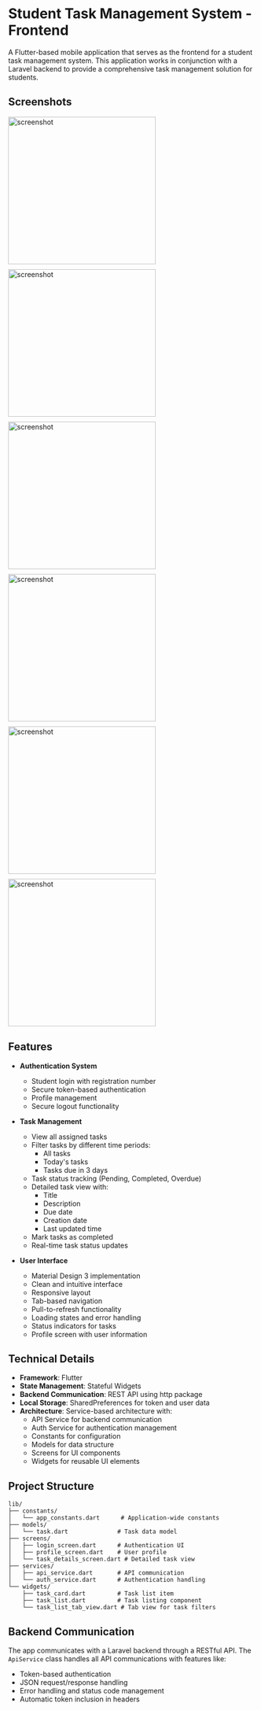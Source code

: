 # Student Task Management System - Frontend

A Flutter-based mobile application that serves as the frontend for a student task management system. This application works in conjunction with a Laravel backend to provide a comprehensive task management solution for students.

## Screenshots

<div style="display: flex; flex-wrap: wrap; gap: 10px">
    <img src="screenshots/img_1.png" alt="screenshot" width="300" />
    <img src="screenshots/img_2.png" alt="screenshot" width="300" />
    <img src="screenshots/img_3.png" alt="screenshot" width="300" />
    <img src="screenshots/img_4.png" alt="screenshot" width="300" />
    <img src="screenshots/img_5.png" alt="screenshot" width="300" />
    <img src="screenshots/img_6.png" alt="screenshot" width="300" />
</div>

## Features

- **Authentication System**

  - Student login with registration number
  - Secure token-based authentication
  - Profile management
  - Secure logout functionality

- **Task Management**

  - View all assigned tasks
  - Filter tasks by different time periods:
    - All tasks
    - Today's tasks
    - Tasks due in 3 days
  - Task status tracking (Pending, Completed, Overdue)
  - Detailed task view with:
    - Title
    - Description
    - Due date
    - Creation date
    - Last updated time
  - Mark tasks as completed
  - Real-time task status updates

- **User Interface**
  - Material Design 3 implementation
  - Clean and intuitive interface
  - Responsive layout
  - Tab-based navigation
  - Pull-to-refresh functionality
  - Loading states and error handling
  - Status indicators for tasks
  - Profile screen with user information

## Technical Details

- **Framework**: Flutter
- **State Management**: Stateful Widgets
- **Backend Communication**: REST API using http package
- **Local Storage**: SharedPreferences for token and user data
- **Architecture**: Service-based architecture with:
  - API Service for backend communication
  - Auth Service for authentication management
  - Constants for configuration
  - Models for data structure
  - Screens for UI components
  - Widgets for reusable UI elements

## Project Structure

```
lib/
├── constants/
│   └── app_constants.dart      # Application-wide constants
├── models/
│   └── task.dart              # Task data model
├── screens/
│   ├── login_screen.dart      # Authentication UI
│   ├── profile_screen.dart    # User profile
│   └── task_details_screen.dart # Detailed task view
├── services/
│   ├── api_service.dart       # API communication
│   └── auth_service.dart      # Authentication handling
└── widgets/
    ├── task_card.dart         # Task list item
    ├── task_list.dart         # Task listing component
    └── task_list_tab_view.dart # Tab view for task filters
```

## Backend Communication

The app communicates with a Laravel backend through a RESTful API. The `ApiService` class handles all API communications with features like:

- Token-based authentication
- JSON request/response handling
- Error handling and status code management
- Automatic token inclusion in headers
